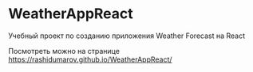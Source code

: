 # WeatherAppReact
Учебный проект по созданию приложения Weather Forecast на React

Посмотреть можно на странице https://rashidumarov.github.io/WeatherAppReact/
